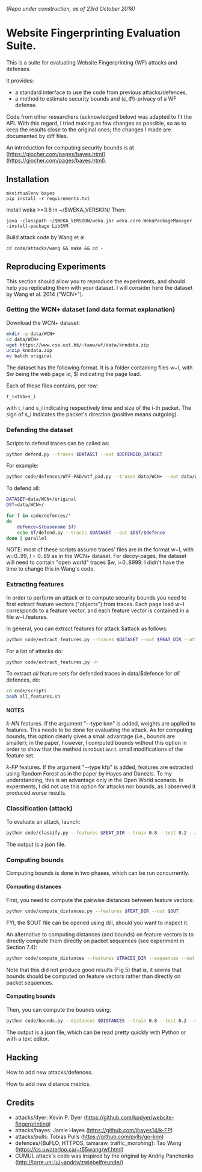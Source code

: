 *(Repo under construction, as of 23rd October 2018)*


# Website Fingerprinting Evaluation Suite.

This is a suite for evaluating Website Fingerprinting (WF)
attacks and defenses.

It provides:
- a standard interface to use the code from previous attacks/defences,
- a method to estimate security bounds and $(\varepsilon, \Phi)$-privacy of
  a WF defense.

Code from other researchers (acknowledged below) was adapted to fit the API.
With this regard, I tried making as few changes as possible, so as to keep the
results close to the original ones; the changes I made are documented by diff
files.

An introduction for computing security bounds is at
[https://giocher.com/pages/bayes.html](https://giocher.com/pages/bayes.html).

## Installation

```
mkvirtualenv bayes
pip install -r requirements.txt
```

Install weka >=3.8 in ~/$WEKA_VERSION/
Then:
```
java -classpath ~/$WEKA_VERSION/weka.jar weka.core.WekaPackageManager -install-package LibSVM
```
Build attack code by Wang et al.
```
cd code/attacks/wang && make && cd -
```

## Reproducing Experiments

This section should allow you to reproduce the experiments, and should help you
replicating them with your dataset.
I will consider here the dataset by Wang et al. 2014 ("WCN+").

### Getting the WCN+ dataset (and data format explanation)
Download the WCN+ dataset:
```bash
mkdir -p data/WCN+
cd data/WCN+
wget https://www.cse.ust.hk/~taow/wf/data/knndata.zip
unzip knndata.zip
mv batch original
```

The dataset has the following format.
It is a folder containing files $w-$l, with $w being the web page id,
$l indicating the page load.

Each of these files contains, per row:
    
    t_i<tab>s_i

with t_i and s_i indicating respectively time and size of the i-th packet.
The sign of s_i indicates the packet's direction (positive means outgoing).

### Defending the dataset

Scripts to defend traces can be called as:
```bash
python defend.py --traces $DATASET --out $DEFENDED_DATASET
```

For example:
```bash
python code/defences/WTF-PAD/wtf_pad.py --traces data/WCN+ --out data/WCN+-wtf-pad
```

To defend all:
```bash
DATASET=data/WCN+/original
DST=data/WCN+/

for f in code/defences/*
do
    defence=$(basename $f)
    echo $f/defend.py --traces $DATASET --out $DST/$defence
done | parallel
```

NOTE: most of these scripts assume traces' files are in the format $w-$l,
with w=0..99, l = 0..89 as in the WCN+ dataset.
For decoy-pages, the dataset will need to contain "open world" traces
$w, i=0..8999.
I didn't have the time to change this in Wang's code.

### Extracting features
In order to perform an attack or to compute security bounds you need to
first extract feature vectors ("objects") from traces.
Each page load $w-$l corresponds to a feature vector, and each feature
vector is contained in a file $w-$l.features.

In general, you can extract features for attack $attack as follows:
```bash
python code/extract_features.py --traces $DATASET --out $FEAT_DIR --attack $attack
```
For a list of attacks do:
```bash
python code/extract_features.py -h
```

To extract _all_ feature sets for defended traces in data/$defence for
_all_ defences, do:
```bash
cd code/scripts
bash all_features.sh
```

#### NOTES

*k-NN* features. If the argument "--type knn" is added, weights are applied
to features. This needs to be done for evaluating the attack.
As for computing bounds, this option clearly gives a small advantage
(i.e., bounds are smaller); in the paper, however, I computed bounds without
this option in order to show that the method is robust w.r.t. small
modifications of the feature set.

*k-FP* features. If the argument "--type kfp" is added, features are
extracted using Random Forest as in the paper by Hayes and Danezis.
To my understanding, this is an advantage only in the Open World scenario.
In experments, I did not use this option for attacks nor bounds, as I
observed it produced worse results.


### Classification (attack)
To evaluate an attack, launch:
```bash
python code/classify.py --features $FEAT_DIR --train 0.8 --test 0.2 --attack $ATTACK --out $OUT_FNAME
```
The output is a json file.

### Computing bounds

Computing bounds is done in two phases, which can be run concurrently.

#### Computing distances
First, you need to compute the pairwise distances between feature vectors:
```bash
python code/compute_distances.py --features $FEAT_DIR --out $OUT
```

FYI, the $OUT file can be opened using dill, should you want to
inspect it.

An alternative to computing distances (and bounds) on feature vectors is to
directly compute them directly on packet sequences (see experiment in
Section 7.4):
```bash
python code/compute_distances --features $TRACES_DIR --sequences --out $OUT
```
Note that this did not produce good results (Fig.5) that is, it seems that
bounds should be computed on feature vectors rather than directly on
packet sequences.


#### Computing bounds
Then, you can compute the bounds using:
```bash
python code/bounds.py --distances $DISTANCES --train 0.8 --test 0.2 --out $OUT
```

The output is a json file, which can be read pretty quickly with Python or
with a text editor.


## Hacking
How to add new attacks/defences.

How to add new distance metrics.

## Credits

* attacks/dyer: Kevin P. Dyer (https://github.com/kpdyer/website-fingerprinting)
* attacks/hayes: Jamie Hayes (https://github.com/jhayes14/k-FP)
* attacks/pulls: Tobias Pulls (https://github.com/pylls/go-knn)
* defences/{BuFLO, HTTPOS, tamaraw, traffic_morphing}: Tao Wang (https://cs.uwaterloo.ca/~t55wang/wf.html)
* CUMUL attack's code was inspired by the original by Andriy Panchenko (http://lorre.uni.lu/~andriy/zwiebelfreunde/)
